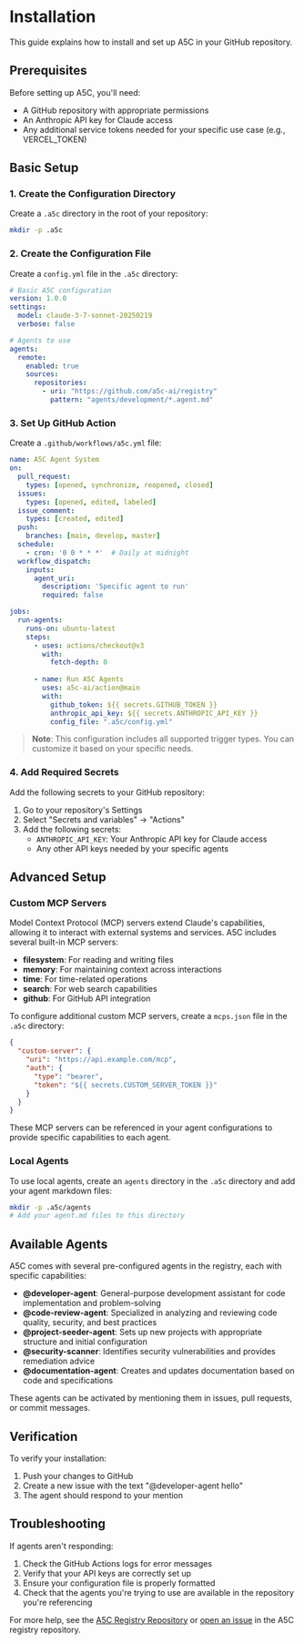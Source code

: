 # Installation

This guide explains how to install and set up A5C in your GitHub repository.

## Prerequisites

Before setting up A5C, you'll need:

- A GitHub repository with appropriate permissions
- An Anthropic API key for Claude access
- Any additional service tokens needed for your specific use case (e.g., VERCEL_TOKEN)

## Basic Setup

### 1. Create the Configuration Directory

Create a `.a5c` directory in the root of your repository:

```bash
mkdir -p .a5c
```

### 2. Create the Configuration File

Create a `config.yml` file in the `.a5c` directory:

```yaml
# Basic A5C configuration
version: 1.0.0
settings:
  model: claude-3-7-sonnet-20250219
  verbose: false

# Agents to use
agents:
  remote:
    enabled: true
    sources:
      repositories:
        - uri: "https://github.com/a5c-ai/registry"
          pattern: "agents/development/*.agent.md"
```

### 3. Set Up GitHub Action

Create a `.github/workflows/a5c.yml` file:

```yaml
name: A5C Agent System
on:
  pull_request:
    types: [opened, synchronize, reopened, closed]
  issues:
    types: [opened, edited, labeled]
  issue_comment:
    types: [created, edited]
  push:
    branches: [main, develop, master]
  schedule:
    - cron: '0 0 * * *'  # Daily at midnight
  workflow_dispatch:
    inputs:
      agent_uri:
        description: 'Specific agent to run'
        required: false

jobs:
  run-agents:
    runs-on: ubuntu-latest
    steps:
      - uses: actions/checkout@v3
        with:
          fetch-depth: 0
      
      - name: Run A5C Agents
        uses: a5c-ai/action@main
        with:
          github_token: ${{ secrets.GITHUB_TOKEN }}
          anthropic_api_key: ${{ secrets.ANTHROPIC_API_KEY }}
          config_file: ".a5c/config.yml"
```

> **Note**: This configuration includes all supported trigger types. You can customize it based on your specific needs.

### 4. Add Required Secrets

Add the following secrets to your GitHub repository:

1. Go to your repository's Settings
2. Select "Secrets and variables" → "Actions"
3. Add the following secrets:
   - `ANTHROPIC_API_KEY`: Your Anthropic API key for Claude access
   - Any other API keys needed by your specific agents

## Advanced Setup

### Custom MCP Servers

Model Context Protocol (MCP) servers extend Claude's capabilities, allowing it to interact with external systems and services. A5C includes several built-in MCP servers:

- **filesystem**: For reading and writing files
- **memory**: For maintaining context across interactions
- **time**: For time-related operations
- **search**: For web search capabilities
- **github**: For GitHub API integration

To configure additional custom MCP servers, create a `mcps.json` file in the `.a5c` directory:

```json
{
  "custom-server": {
    "uri": "https://api.example.com/mcp",
    "auth": {
      "type": "bearer",
      "token": "${{ secrets.CUSTOM_SERVER_TOKEN }}"
    }
  }
}
```

These MCP servers can be referenced in your agent configurations to provide specific capabilities to each agent.

### Local Agents

To use local agents, create an `agents` directory in the `.a5c` directory and add your agent markdown files:

```bash
mkdir -p .a5c/agents
# Add your agent.md files to this directory
```

## Available Agents

A5C comes with several pre-configured agents in the registry, each with specific capabilities:

- **@developer-agent**: General-purpose development assistant for code implementation and problem-solving
- **@code-review-agent**: Specialized in analyzing and reviewing code quality, security, and best practices
- **@project-seeder-agent**: Sets up new projects with appropriate structure and initial configuration
- **@security-scanner**: Identifies security vulnerabilities and provides remediation advice
- **@documentation-agent**: Creates and updates documentation based on code and specifications

These agents can be activated by mentioning them in issues, pull requests, or commit messages.

## Verification

To verify your installation:

1. Push your changes to GitHub
2. Create a new issue with the text "@developer-agent hello"
3. The agent should respond to your mention

## Troubleshooting

If agents aren't responding:

1. Check the GitHub Actions logs for error messages
2. Verify that your API keys are correctly set up
3. Ensure your configuration file is properly formatted
4. Check that the agents you're trying to use are available in the repository you're referencing

For more help, see the [A5C Registry Repository](https://github.com/a5c-ai/registry) or [open an issue](https://github.com/a5c-ai/registry/issues/new) in the A5C registry repository.
